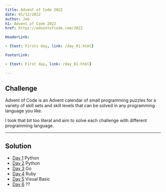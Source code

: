 ```yaml
---
title: Advent of Code 2022
date: 01/12/2022
author: Jeb
h1: Advent of Code 2022
href: https://adventofcode.com/2022

HeaderLink:

- {text: Firsts day, link: /day_01.html}

FooterLink:

- {text: First day, link: /day_01.html}

---
```


## Challenge

Advent of Code is an Advent calendar of small programming puzzles for a variety of skill sets and skill levels that can 
be solved in any programming language you like.

I took that bit too literal and aim to solve each challenge with different programming language.

---

## Solution

- [Day 1](day_01.html) Python
- [Day 2](day_02.html) Python
- [Day 3](day_03.html) Go
- [Day 4](day_04.html) Ruby
- [Day 5](day_05.html) Visual Basic
- [Day 6](day_06.html) ??

